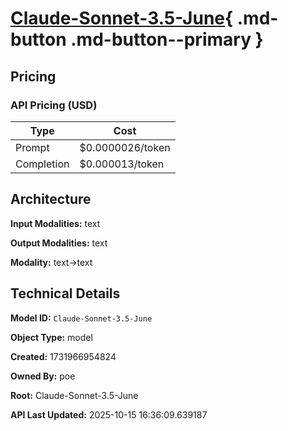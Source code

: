 # [Claude-Sonnet-3.5-June](https://poe.com/Claude-Sonnet-3.5-June){ .md-button .md-button--primary }

## Pricing

### API Pricing (USD)

| Type | Cost |
|------|------|
| Prompt | $0.0000026/token |
| Completion | $0.000013/token |

## Architecture

**Input Modalities:** text

**Output Modalities:** text

**Modality:** text->text


## Technical Details

**Model ID:** `Claude-Sonnet-3.5-June`

**Object Type:** model

**Created:** 1731966954824

**Owned By:** poe

**Root:** Claude-Sonnet-3.5-June

**API Last Updated:** 2025-10-15 16:36:09.639187
